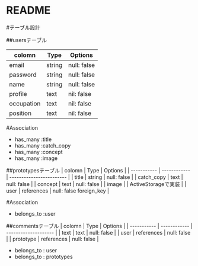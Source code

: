 # README

#テーブル設計

##usersテーブル

| colomn      | Type         | Options      |
| ----------- | ------------ | ------------ |
| email       | string       | null: false  |
| password    | string       | null: false  |
| name        | string       | null: false  |
| profile     | text         | nil: false   |
| occupation  | text         | nil: false   |
| position    | text         | nil: false   |

#Association

- has_many :title
- has_many :catch_copy
- has_many :concept
- has_many :image


##prototypesテーブル
| colomn      | Type         | Options                  |
| ----------- | ------------ | ------------------------ |
| title       | string       | null: false              |
| catch_copy  | text         | null: false              |
| concept     | text         | null: false              |
| image       |              | ActiveStorageで実装      |
| user        | references   | null: false  foreign_key |

#Association
- belongs_to :user


##commentsテーブル
| colomn      | Type         | Options              |
| ----------- | ------------ | -------------------- |
| text        | text         | null: false          |
| user        | references   | null: false          |
| prototype   | references   | null: false          |

- belongs_to : user
- belongs_to : prototypes
